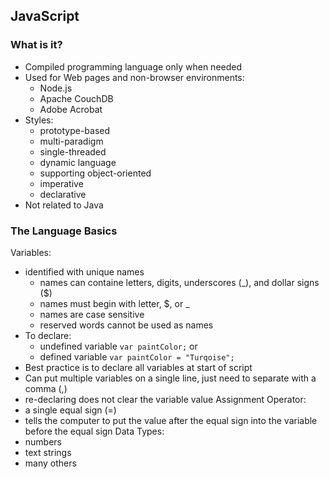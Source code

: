 ## JavaScript

### What is it?
- Compiled programming language only when needed
- Used for Web pages and non-browser environments:
  - Node.js
  - Apache CouchDB
  - Adobe Acrobat
- Styles:
  - prototype-based
  - multi-paradigm
  - single-threaded
  - dynamic language
  - supporting object-oriented
  - imperative
  - declarative
- Not related to Java

### The Language Basics
Variables:
- identified with unique names
  - names can containe letters, digits, underscores (_), and dollar signs ($)
  - names must begin with letter, $, or _
  - names are case sensitive
  - reserved words cannot be used as names
- To declare:
  - undefined variable
  `var paintColor;`
  or
  - defined variable
  `var paintColor = "Turqoise";`
- Best practice is to declare all variables at start of script
- Can put multiple variables on a single line, just need to separate with a comma (,)
- re-declaring does not clear the variable value
Assignment Operator:
- a single equal sign (=)
- tells the computer to put the value after the equal sign into the variable before the equal sign
Data Types:
- numbers
- text strings
- many others
